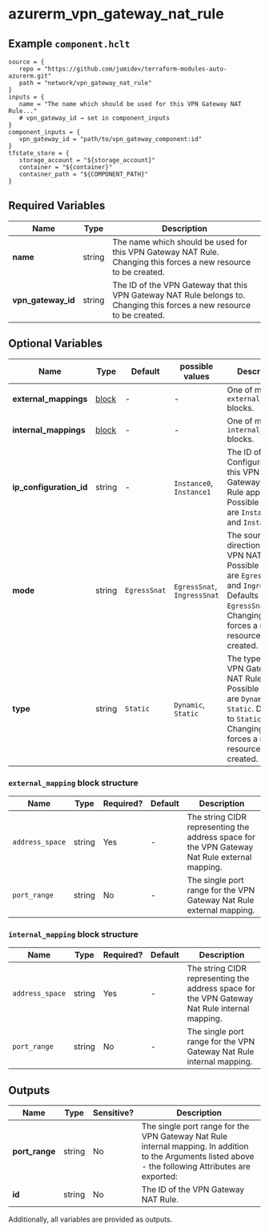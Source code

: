 # azurerm_vpn_gateway_nat_rule



## Example `component.hclt`

```hcl
source = {
   repo = "https://github.com/jumidev/terraform-modules-auto-azurerm.git"   
   path = "network/vpn_gateway_nat_rule"   
}
inputs = {
   name = "The name which should be used for this VPN Gateway NAT Rule..."   
   # vpn_gateway_id → set in component_inputs
}
component_inputs = {
   vpn_gateway_id = "path/to/vpn_gateway_component:id"   
}
tfstate_store = {
   storage_account = "${storage_account}"   
   container = "${container}"   
   container_path = "${COMPONENT_PATH}"   
}
```

## Required Variables

| Name | Type |  Description |
| ---- | --------- |  ----------- |
| **name** | string |  The name which should be used for this VPN Gateway NAT Rule. Changing this forces a new resource to be created. | 
| **vpn_gateway_id** | string |  The ID of the VPN Gateway that this VPN Gateway NAT Rule belongs to. Changing this forces a new resource to be created. | 

## Optional Variables

| Name | Type |  Default  |  possible values |  Description |
| ---- | --------- |  ----------- | ----------- | ----------- |
| **external_mappings** | [block](#external_mapping-block-structure) |  -  |  -  |  One of more `external_mapping` blocks. | 
| **internal_mappings** | [block](#internal_mapping-block-structure) |  -  |  -  |  One of more `internal_mapping` blocks. | 
| **ip_configuration_id** | string |  -  |  `Instance0`, `Instance1`  |  The ID of the IP Configuration this VPN Gateway NAT Rule applies to. Possible values are `Instance0` and `Instance1`. | 
| **mode** | string |  `EgressSnat`  |  `EgressSnat`, `IngressSnat`  |  The source NAT direction of the VPN NAT. Possible values are `EgressSnat` and `IngressSnat`. Defaults to `EgressSnat`. Changing this forces a new resource to be created. | 
| **type** | string |  `Static`  |  `Dynamic`, `Static`  |  The type of the VPN Gateway NAT Rule. Possible values are `Dynamic` and `Static`. Defaults to `Static`. Changing this forces a new resource to be created. | 

### `external_mapping` block structure

| Name | Type | Required? | Default | Description |
| ---- | ---- | --------- | ------- | ----------- |
| `address_space` | string | Yes | - | The string CIDR representing the address space for the VPN Gateway Nat Rule external mapping. |
| `port_range` | string | No | - | The single port range for the VPN Gateway Nat Rule external mapping. |

### `internal_mapping` block structure

| Name | Type | Required? | Default | Description |
| ---- | ---- | --------- | ------- | ----------- |
| `address_space` | string | Yes | - | The string CIDR representing the address space for the VPN Gateway Nat Rule internal mapping. |
| `port_range` | string | No | - | The single port range for the VPN Gateway Nat Rule internal mapping. |



## Outputs

| Name | Type | Sensitive? | Description |
| ---- | ---- | --------- | --------- |
| **port_range** | string | No  | The single port range for the VPN Gateway Nat Rule internal mapping. In addition to the Arguments listed above - the following Attributes are exported: | 
| **id** | string | No  | The ID of the VPN Gateway NAT Rule. | 

Additionally, all variables are provided as outputs.

